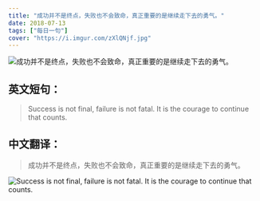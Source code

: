 ```yaml
---
title: "成功并不是终点，失败也不会致命，真正重要的是继续走下去的勇气。"
date: 2018-07-13
tags: ["每日一句"]
cover: "https://i.imgur.com/zXlQNjf.jpg"
---
```


![成功并不是终点，失败也不会致命，真正重要的是继续走下去的勇气。](https://i.imgur.com/gnY9VJz.jpg)

## 英文短句：
> Success is not final, failure is not fatal. It is the courage to continue that counts.

<!--more-->

## 中文翻译：
> 成功并不是终点，失败也不会致命，真正重要的是继续走下去的勇气。

![Success is not final, failure is not fatal. It is the courage to continue that counts.](https://i.imgur.com/586z5Jl.jpg)

